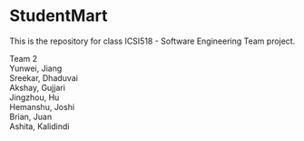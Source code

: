 # StudentMart
This is the repository for class ICSI518 - Software Engineering Team project.

Team 2<br/>
Yunwei, Jiang<br/>
Sreekar, Dhaduvai<br/>
Akshay, Gujjari<br/>
Jingzhou, Hu<br/>
Hemanshu, Joshi<br/>
Brian, Juan<br/>
Ashita, Kalidindi<br/>
